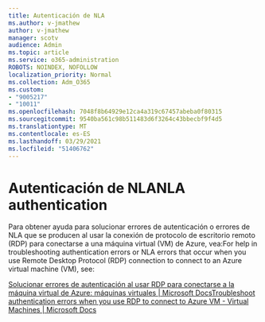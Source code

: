 ```yaml
---
title: Autenticación de NLA
ms.author: v-jmathew
author: v-jmathew
manager: scotv
audience: Admin
ms.topic: article
ms.service: o365-administration
ROBOTS: NOINDEX, NOFOLLOW
localization_priority: Normal
ms.collection: Adm_O365
ms.custom:
- "9005217"
- "10011"
ms.openlocfilehash: 7048f8b64929e12ca4a319c67457abeba0f80315
ms.sourcegitcommit: 9540ba561c98b511483d6f3264c43bbecbf9f4d5
ms.translationtype: MT
ms.contentlocale: es-ES
ms.lasthandoff: 03/29/2021
ms.locfileid: "51406762"
---
```

# <a name="nla-authentication"></a><span data-ttu-id="458e6-102">Autenticación de NLA</span><span class="sxs-lookup"><span data-stu-id="458e6-102">NLA authentication</span></span>

<span data-ttu-id="458e6-103">Para obtener ayuda para solucionar errores de autenticación o errores de NLA que se producen al usar la conexión de protocolo de escritorio remoto (RDP) para conectarse a una máquina virtual (VM) de Azure, vea:</span><span class="sxs-lookup"><span data-stu-id="458e6-103">For help in troubleshooting authentication errors or NLA errors that occur when you use Remote Desktop Protocol (RDP) connection to connect to an Azure virtual machine (VM), see:</span></span>

[<span data-ttu-id="458e6-104">Solucionar errores de autenticación al usar RDP para conectarse a la máquina virtual de Azure: máquinas virtuales | Microsoft Docs</span><span class="sxs-lookup"><span data-stu-id="458e6-104">Troubleshoot authentication errors when you use RDP to connect to Azure VM - Virtual Machines | Microsoft Docs</span></span>](https://docs.microsoft.com/troubleshoot/azure/virtual-machines/cannot-connect-rdp-azure-vm)
